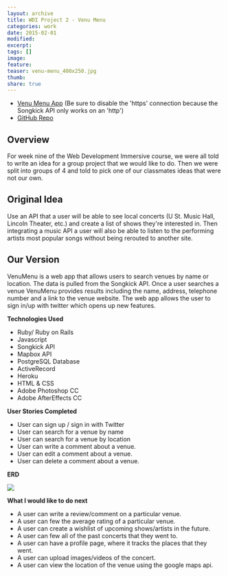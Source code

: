 ```yaml
---
layout: archive
title: WDI Project 2 - Venu Menu
categories: work
date: 2015-02-01
modified:
excerpt:
tags: []
image:
feature:
teaser: venu-menu_400x250.jpg
thumb:
share: true
---
```


- [Venu Menu App](http://cagedcrown.com/work/venu-menu/) (Be sure to disable the 'https' connection because the Songkick API only works on an 'http')
- [GitHub Repo](https://github.com/cagedcrown/VenuMenu)

## Overview
For week nine of the Web Development Immersive course, we were all told to write an idea for a group project that we would like to do.
Then we were split into groups of 4 and told to pick one of our classmates ideas that were not our own.

## Original Idea
Use an API that a user will be able to see local concerts (U St. Music Hall, Lincoln Theater, etc.) and create a list of shows they're interested in.
Then integrating a music API a user will also be able to listen to the performing artists most popular songs without being rerouted to another site.

## Our Version
VenuMenu is a web app that allows users to search venues by name or location. The data is pulled from the Songkick API. Once a user searches a venue VenuMenu provides results including the name, address, telephone number and a link to the venue website. The web app allows the user to sign in/up with twitter which opens up new features.

**Technologies Used**

- Ruby/ Ruby on Rails
- Javascript
- Songkick API
- Mapbox API
- PostgreSQL Database
- ActiveRecord
- Heroku
- HTML & CSS
- Adobe Photoshop CC
- Adobe AfterEffects CC

**User Stories Completed**

- User can sign up / sign in with Twitter
- User can search for a venue by name
- User can search for a venue by location
- User can write a comment about a venue.
- User can edit a comment about a venue.
- User can delete a comment about a venue.

**ERD**

![](https://s3.amazonaws.com/uploads.hipchat.com/39979/1381802/kmj5hp0iTeSJ8V7/venumenu.jpg)

**What I would like to do next**

- A user can write a review/comment on a particular venue.
- A user can few the average rating of a particular venue.
- A user can create a wishlist of upcoming shows/artists in the future.
- A user can few all of the past concerts that they went to.
- A user can have a profile page, where it tracks the places that they went.
- A user can upload images/videos of the concert.
- A user can view the location of the venue using the google maps api.
